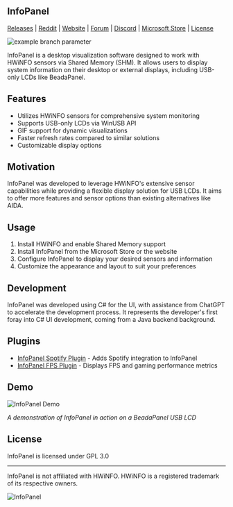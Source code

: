 ## InfoPanel

[Releases][release] | [Reddit][reddit] | [Website][website] | [Forum][forum] | [Discord][discord] | [Microsoft Store][msstore] | [License][license]

![example branch parameter](https://github.com/habibrehmansg/infopanel/actions/workflows/dotnet-desktop.yml/badge.svg?branch=main) 

InfoPanel is a desktop visualization software designed to work with HWiNFO sensors via Shared Memory (SHM). It allows users to display system information on their desktop or external displays, including USB-only LCDs like BeadaPanel.

## Features

- Utilizes HWiNFO sensors for comprehensive system monitoring
- Supports USB-only LCDs via WinUSB API
- GIF support for dynamic visualizations
- Faster refresh rates compared to similar solutions
- Customizable display options

## Motivation

InfoPanel was developed to leverage HWiNFO's extensive sensor capabilities while providing a flexible display solution for USB LCDs. It aims to offer more features and sensor options than existing alternatives like AIDA.

## Usage

1. Install HWiNFO and enable Shared Memory support
2. Install InfoPanel from the Microsoft Store or the website
3. Configure InfoPanel to display your desired sensors and information
4. Customize the appearance and layout to suit your preferences

## Development

InfoPanel was developed using C# for the UI, with assistance from ChatGPT to accelerate the development process. It represents the developer's first foray into C# UI development, coming from a Java backend background.

## Plugins

- [InfoPanel Spotify Plugin](https://github.com/F3NN3X/InfoPanel.Spotify) - Adds Spotify integration to InfoPanel
- [InfoPanel FPS Plugin](https://github.com/F3NN3X/InfoPanel.FPS) - Displays FPS and gaming performance metrics

## Demo
![InfoPanel Demo](https://imgur.com/a/custom-hwinfo-sensorpanel-on-beadapanel-via-usb-with-high-fps-refresh-rate-gif-support-0kDjbfT#KbPgz5E)

*A demonstration of InfoPanel in action on a BeadaPanel USB LCD*

## License

InfoPanel is licensed under GPL 3.0

---

InfoPanel is not affiliated with HWiNFO. HWiNFO is a registered trademark of its respective owners.

![InfoPanel](https://images-eds-ssl.xboxlive.com/image?url=4rt9.lXDC4H_93laV1_eHM0OYfiFeMI2p9MWie0CvL99U4GA1gf6_kayTt_kBblFwHwo8BW8JXlqfnYxKPmmBfi569Wnp8TEITjNxN843cbSYSiHkAaYYuOxjrAXsLUjKUZ4nxXfJmTW9jKbW6F0uycsBYU0tD3WyFl2.JfBRRY-&format=source)

<!--
References
-->

[gears]: https://abhitronix.github.io/vidgear/latest/gears
[reddit]: https://www.reddit.com/r/InfoPanel/
[website]: https://www.reddit.com/r/InfoPanel/
[forum]: https://www.hwinfo.com/forum/threads/infopanel-desktop-visualisation-software.8673/
[discord]: https://discord.gg/cQnjdMC7Qc
[msstore]: https://apps.microsoft.com/store/detail/XPFP7C8H5446ZD
[release]: https://github.com/habibrehmansg/infopanel/releases
[license]: https://github.com/habibrehmansg/infopanel/blob/main/LICENSE
